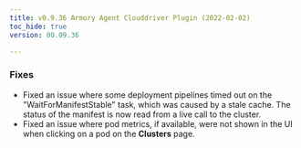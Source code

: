 ```yaml
---
title: v0.9.36 Armory Agent Clouddriver Plugin (2022-02-02)
toc_hide: true
version: 00.09.36

---
```


### Fixes

* Fixed an issue where some deployment pipelines timed out on the "WaitForManifestStable" task, which was caused by a stale cache. The status of the manifest is now read from a live call to the cluster.
* Fixed an issue where pod metrics, if available, were not shown in the UI when clicking on a pod on the **Clusters** page.

